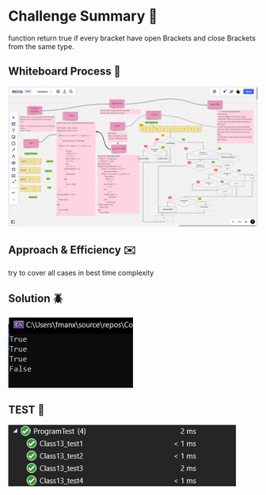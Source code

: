# Challenge Summary :file_folder:
function return true if every bracket have open Brackets and close Brackets from the same type.
## Whiteboard Process  :notebook:
![img](../image/Class13/Class_13.PNG)

## Approach & Efficiency :envelope:
try to cover all cases in best time complexity
## Solution :beetle:
![img](../image/Class13/run13.PNG)
## TEST :notebook:

![img](../image/Class13/test13.PNG)